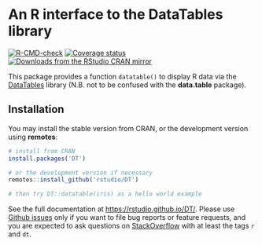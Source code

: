 # An R interface to the DataTables library

<!-- badges: start -->
[![R-CMD-check](https://github.com/rstudio/DT/workflows/R-CMD-check/badge.svg)](https://github.com/rstudio/DT/actions)
[![Coverage status](https://codecov.io/gh/rstudio/DT/branch/main/graph/badge.svg)](https://codecov.io/github/rstudio/DT?branch=main)
[![Downloads from the RStudio CRAN mirror](https://cranlogs.r-pkg.org/badges/DT)](https://cran.r-project.org/package=DT)
<!-- badges: end -->

This package provides a function `datatable()` to display R data via the [DataTables](https://datatables.net/) library (N.B. not to be confused with the **data.table** package).

## Installation

You may install the stable version from CRAN, or the development version using **remotes**:

```r
# install from CRAN
install.packages('DT')

# or the development version if necessary
remotes::install_github('rstudio/DT')

# then try DT::datatable(iris) as a hello world example
```

See the full documentation at <https://rstudio.github.io/DT/>. Please use [Github issues](https://github.com/rstudio/DT/issues) only if you want to file bug reports or feature requests, and you are expected to ask questions on [StackOverflow](https://stackoverflow.com/questions/tagged/dt) with at least the tags `r` and `dt`.

